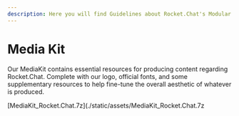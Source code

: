 ```yaml
---
description: Here you will find Guidelines about Rocket.Chat's Modular Compositions
---
```


# Media Kit

Our MediaKit contains essential resources for producing content regarding Rocket.Chat. Complete with our logo, official fonts, and some supplementary resources to help fine-tune the overall aesthetic of whatever is produced.

[MediaKit_Rocket.Chat.7z](./static/assets/MediaKit_Rocket.Chat.7z
